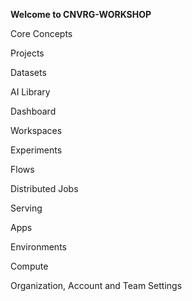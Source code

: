 
**Welcome to CNVRG-WORKSHOP**

Core Concepts

Projects

Datasets

AI Library

Dashboard

Workspaces

Experiments

Flows

Distributed Jobs

Serving

Apps

Environments

Compute

Organization, Account and Team Settings
